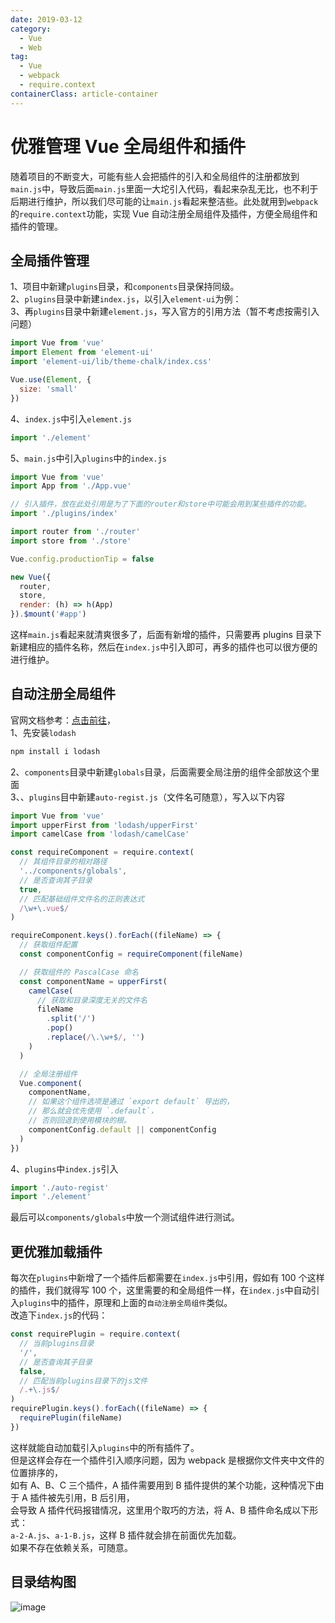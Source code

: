 ```yaml
---
date: 2019-03-12
category:
  - Vue
  - Web
tag:
  - Vue
  - webpack
  - require.context
containerClass: article-container
---
```


# 优雅管理 Vue 全局组件和插件

随着项目的不断变大，可能有些人会把插件的引入和全局组件的注册都放到`main.js`中，导致后面`main.js`里面一大坨引入代码，看起来杂乱无比，也不利于后期进行维护，所以我们尽可能的让`main.js`看起来整洁些。此处就用到`webpack`的`require.context`功能，实现 Vue 自动注册全局组件及插件，方便全局组件和插件的管理。

<!-- more -->

## 全局插件管理

1、项目中新建`plugins`目录，和`components`目录保持同级。  
2、`plugins`目录中新建`index.js`，以引入`element-ui`为例：  
3、再`plugins`目录中新建`element.js`，写入官方的引用方法（暂不考虑按需引入问题）

```javascript
import Vue from 'vue'
import Element from 'element-ui'
import 'element-ui/lib/theme-chalk/index.css'

Vue.use(Element, {
  size: 'small'
})
```

4、`index.js`中引入`element.js`

```javascript
import './element'
```

5、`main.js`中引入`plugins`中的`index.js`

```javascript
import Vue from 'vue'
import App from './App.vue'

// 引入插件，放在此处引用是为了下面的router和store中可能会用到某些插件的功能。
import './plugins/index'

import router from './router'
import store from './store'

Vue.config.productionTip = false

new Vue({
  router,
  store,
  render: (h) => h(App)
}).$mount('#app')
```

这样`main.js`看起来就清爽很多了，后面有新增的插件，只需要再 plugins 目录下新建相应的插件名称，然后在`index.js`中引入即可，再多的插件也可以很方便的进行维护。

## 自动注册全局组件

官网文档参考：[点击前往](https://cn.vuejs.org/v2/guide/components-registration.html#%E5%9F%BA%E7%A1%80%E7%BB%84%E4%BB%B6%E7%9A%84%E8%87%AA%E5%8A%A8%E5%8C%96%E5%85%A8%E5%B1%80%E6%B3%A8%E5%86%8C)，  
1、先安装`lodash`

```javascript
npm install i lodash
```

2、`components`目录中新建`globals`目录，后面需要全局注册的组件全部放这个里面  
3、、`plugins`目中新建`auto-regist.js`（文件名可随意），写入以下内容

```javascript
import Vue from 'vue'
import upperFirst from 'lodash/upperFirst'
import camelCase from 'lodash/camelCase'

const requireComponent = require.context(
  // 其组件目录的相对路径
  '../components/globals',
  // 是否查询其子目录
  true,
  // 匹配基础组件文件名的正则表达式
  /\w+\.vue$/
)

requireComponent.keys().forEach((fileName) => {
  // 获取组件配置
  const componentConfig = requireComponent(fileName)

  // 获取组件的 PascalCase 命名
  const componentName = upperFirst(
    camelCase(
      // 获取和目录深度无关的文件名
      fileName
        .split('/')
        .pop()
        .replace(/\.\w+$/, '')
    )
  )

  // 全局注册组件
  Vue.component(
    componentName,
    // 如果这个组件选项是通过 `export default` 导出的，
    // 那么就会优先使用 `.default`，
    // 否则回退到使用模块的根。
    componentConfig.default || componentConfig
  )
})
```

4、`plugins`中`index.js`引入

```javascript
import './auto-regist'
import './element'
```

最后可以`components/globals`中放一个测试组件进行测试。

## 更优雅加载插件

每次在`plugins`中新增了一个插件后都需要在`index.js`中引用，假如有 100 个这样的插件，我们就得写 100 个，这里需要的和全局组件一样，在`index.js`中自动引入`plugins`中的插件，原理和上面的`自动注册全局组件`类似。  
改造下`index.js`的代码：

```javascript
const requirePlugin = require.context(
  // 当前plugins目录
  '/',
  // 是否查询其子目录
  false,
  // 匹配当前plugins目录下的js文件
  /.+\.js$/
)
requirePlugin.keys().forEach((fileName) => {
  requirePlugin(fileName)
})
```

这样就能自动加载引入`plugins`中的所有插件了。  
但是这样会存在一个插件引入顺序问题，因为 webpack 是根据你文件夹中文件的位置排序的，  
如有 A、B、C 三个插件，A 插件需要用到 B 插件提供的某个功能，这种情况下由于 A 插件被先引用，B 后引用，  
会导致 A 插件代码报错情况，这里用个取巧的方法，将 A、B 插件命名成以下形式：  
`a-2-A.js`、`a-1-B.js`，这样 B 插件就会排在前面优先加载。  
如果不存在依赖关系，可随意。

## 目录结构图

![image](https://user-images.githubusercontent.com/29849550/63434161-1da40c80-c457-11e9-8064-0b21efd79486.png)
